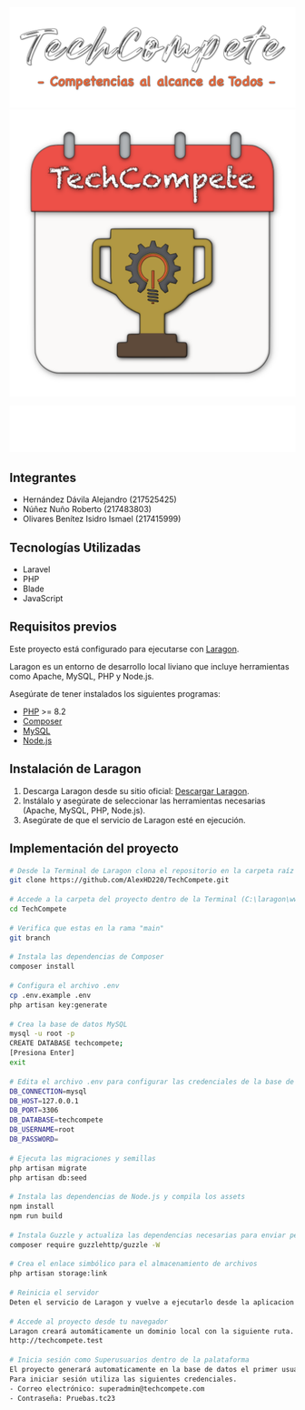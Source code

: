 ![LogoTechCompete](public/dark/img/tsPortada.png)
![LogoTechCompete](public/dark/img/tsLogo.png)


![LogoTechCompete](public/dark/img/logo-cucei-udg.png)

## Integrantes

- Hernández Dávila Alejandro (217525425)
- Núñez Nuño Roberto (217483803)
- Olivares Benítez Isidro Ismael (217415999)

## Tecnologías Utilizadas

- Laravel
- PHP
- Blade
- JavaScript

## Requisitos previos

Este proyecto está configurado para ejecutarse con [Laragon](https://laragon.org/).

Laragon es un entorno de desarrollo local liviano que incluye herramientas como Apache, MySQL, PHP y Node.js.

Asegúrate de tener instalados los siguientes programas:

- [PHP](https://www.php.net/) >= 8.2
- [Composer](https://getcomposer.org/)
- [MySQL](https://www.mysql.com/)
- [Node.js](https://nodejs.org/)

## Instalación de Laragon

1. Descarga Laragon desde su sitio oficial: [Descargar Laragon](https://laragon.org/download/).
2. Instálalo y asegúrate de seleccionar las herramientas necesarias (Apache, MySQL, PHP, Node.js).
3. Asegúrate de que el servicio de Laragon esté en ejecución.

## Implementación del proyecto

```bash
# Desde la Terminal de Laragon clona el repositorio en la carpeta raíz (C:\laragon\www)
git clone https://github.com/AlexHD220/TechCompete.git

# Accede a la carpeta del proyecto dentro de la Terminal (C:\laragon\www\TechCompete)
cd TechCompete

# Verifica que estas en la rama "main"
git branch

# Instala las dependencias de Composer
composer install

# Configura el archivo .env
cp .env.example .env
php artisan key:generate

# Crea la base de datos MySQL
mysql -u root -p
CREATE DATABASE techcompete;
[Presiona Enter]
exit 

# Edita el archivo .env para configurar las credenciales de la base de datos de Laragon (MySQL)
DB_CONNECTION=mysql
DB_HOST=127.0.0.1
DB_PORT=3306
DB_DATABASE=techcompete
DB_USERNAME=root
DB_PASSWORD=

# Ejecuta las migraciones y semillas
php artisan migrate
php artisan db:seed

# Instala las dependencias de Node.js y compila los assets
npm install
npm run build

# Instala Guzzle y actualiza las dependencias necesarias para enviar peticiones al servidor Flask
composer require guzzlehttp/guzzle -W

# Crea el enlace simbólico para el almacenamiento de archivos
php artisan storage:link

# Reinicia el servidor
Deten el servicio de Laragon y vuelve a ejecutarlo desde la aplicacion para generar el dominio.

# Accede al proyecto desde tu navegador
Laragon creará automáticamente un dominio local con la siguiente ruta.
http://techcompete.test

# Inicia sesión como Superusuarios dentro de la palataforma
El proyecto generará automaticamente en la base de datos el primer usuario con permisos de Superadministrador.
Para iniciar sesión utiliza las siguientes credenciales.
- Correo electrónico: superadmin@techcompete.com
- Contraseña: Pruebas.tc23